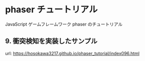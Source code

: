 # phaser チュートリアル
JavaScript ゲームフレームワーク phaser のチュートリアル　

## 9. 衝突検知を実装したサンプル
url: https://hosokawa3217.github.io/phaser_tutorial/index096.html